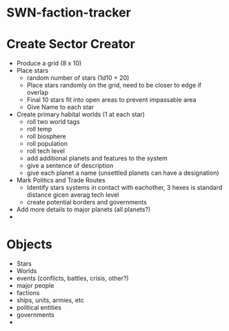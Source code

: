 # SWN-faction-tracker

# Create Sector Creator
  * Produce a grid (8 x 10)
  * Place stars
    * random number of stars (1d10 + 20)
    * Place stars randomly on the grid, need to be closer to edge if overlap
    * Final 10 stars fit into open areas to prevent impassable area
    * Give Name to each star
  * Create primary habital worlds (1 at each star)
    * roll two world tags
    * roll temp
    * roll biosphere
    * roll population
    * roll tech level
    * add additional planets and features to the system
    * give a sentence of description
    * give each planet a name (unsettled planets can have a designation)
  * Mark Politics and Trade Routes
    * Identify stars systems in contact with eachother, 3 hexes is standard distance gicen averag tech level
    * create potential borders and governments
  * Add more details to major planets (all planets?)
  * 

# Objects
* Stars
* Worlds
* events (conflicts, battles, crisis, other?)
* major people
* factions
* ships, units, armies, etc
* political entities
* governments
* 
